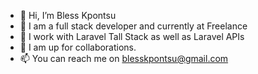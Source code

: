 - 👋 Hi, I’m Bless Kpontsu
- 👀 I am a full stack developer and currently at Freelance
- 🌱 I work with Laravel Tall Stack as well as Laravel APIs
- 💞️ I am up for collaborations.
- 📫 You can reach me on blesskpontsu@gmail.com

<!---
blesskpontsu/blesskpontsu is a ✨ special ✨ repository because its `README.md` (this file) appears on your GitHub profile.
You can click the Preview link to take a look at your changes.
--->
